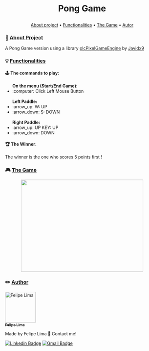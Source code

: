 # <p align="center">Pong Game</p>
<p align="center">
 <a href="https://github.com/felipenalima/pong-game#hammer-about-project">About project</a> •
 <a href="https://github.com/felipenalima/pong-game#bulb-functionalities">Functionalities</a> • 
 <a href="https://github.com/felipenalima/pong-game#trophy-the-winner">The Game</a> • 
 <a href="https://github.com/felipenalima/pong-game#pencil2-autor">Autor</a>
</p>

### :hammer: <a href=#project>About Project</a>

A Pong Game version using a library <a href=https://github.com/OneLoneCoder/olcPixelGameEngine/wiki>olcPixelGameEngine</a> by <a href=https://github.com/OneLoneCoder>Javidx9 </a> 

### :bulb: <a href=#functionalities>Functionalities</a>

#### :joystick: <b>The commands to play:</b>

<ul>
      <b>On the menu (Start/End Game):</b>
        <li>
       :computer: Click Left Mouse Button
       </li>
      <br>
      <b>Left Paddle:</b>
     <li>
       :arrow_up: W: UP
       </li>
       <li>
       :arrow_down: S: DOWN
     </li>     
     <br>
     <b>Right Paddle:</b>
     <li>
       :arrow_up: UP KEY: UP
      </li>
      <li> 
       :arrow_down: DOWN
     </li>  
</ul>

#### :trophy: <b>The Winner:</b>

The winner is the one who scores 5 points first !


### :video_game: <a href=#thegame>The Game</a>

<p align="center"> <img src="https://media.giphy.com/media/frMi6NXW3wdP3zHN1r/source.gif" height="300" width="400" ></p>

### :pencil2: <a href=#author>Author</a>

<a href="https://github.com/felipenalima">
 <img style="border-radius: 30" src="https://avatars3.githubusercontent.com/u/56122093?s=460&u=70f29b47b6ddf63676f32566846b7661614bc8fe&v=4" width="100px;" alt="Felipe Lima"/>
 <br />
 <sub><b>Felipe Lima</b></sub></a> <a href="https://github.com/felipenalima" title="GitHub"></a>
 
Made by Felipe Lima :metal: Contact me!

[![Linkedin Badge](https://img.shields.io/badge/-Felipe-blue?style=flat-square&logo=Linkedin&logoColor=white&link=https://www.linkedin.com/in/felipenalima//)](https://www.linkedin.com/in/felipenalima/) 
[![Gmail Badge](https://img.shields.io/badge/-felipena.lima@gmail.com-c14438?style=flat-square&logo=Gmail&logoColor=white&link=mailto:felipena.lima@gmail.com)](mailto:felipena.lima@gmail.com)

